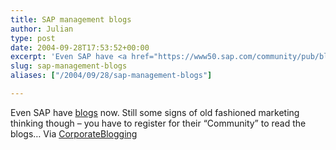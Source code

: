 ```yaml
---
title: SAP management blogs
author: Julian
type: post
date: 2004-09-28T17:53:52+00:00
excerpt: 'Even SAP have <a href="https://www50.sap.com/community/pub/blogs.aspx">blogs</a> now.'
slug: sap-management-blogs 
aliases: ["/2004/09/28/sap-management-blogs"]

---
```

Even SAP have [blogs][1] now. Still some signs of old fashioned marketing thinking though &#8211; you have to register for their &#8220;Community&#8221; to read the blogs&#8230; Via [CorporateBlogging][2]

 [1]: https://www50.sap.com/community/pub/blogs.aspx
 [2]: https://www.corporateblogging.info/2004/09/blogging-company-promotes-blogging-to.asp